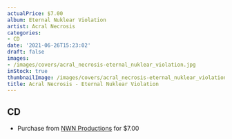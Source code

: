 ```yaml
---
actualPrice: $7.00
album: Eternal Nuklear Violation
artist: Acral Necrosis
categories:
- CD
date: '2021-06-26T15:23:02'
draft: false
images:
- /images/covers/acral_necrosis-eternal_nuklear_violation.jpg
inStock: true
thumbnailImage: /images/covers/acral_necrosis-eternal_nuklear_violation-thumb.jpg
title: Acral Necrosis - Eternal Nuklear Violation
---
```


## CD
* Purchase from [NWN Productions](http://shop.nwnprod.com/index.php?route=product/product&path=93&product_id=3266&sort=pd.name&order=ASC) for $7.00
